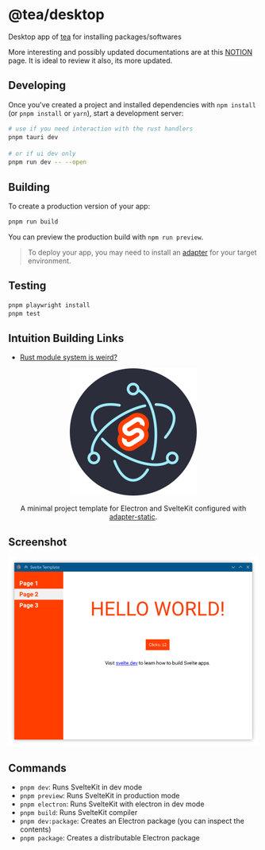 # @tea/desktop

Desktop app of [tea](https://tea.xyz) for installing packages/softwares

More interesting and possibly updated documentations are at this [NOTION](https://www.notion.so/teaxyz/tea-gui-fdd9f50aa980432fa370b2cf6a03cb50) page. It is ideal to review it also, its more updated.

## Developing

Once you've created a project and installed dependencies with `npm install` (or `pnpm install` or `yarn`), start a development server:

```bash
# use if you need interaction with the rust handlers
pnpm tauri dev

# or if ui dev only
pnpm run dev -- --open
```

## Building

To create a production version of your app:

```bash
pnpm run build
```

You can preview the production build with `npm run preview`.

> To deploy your app, you may need to install an [adapter](https://kit.svelte.dev/docs/adapters) for your target environment.

## Testing

```bash
pnpm playwright install
pnpm test

```

## Intuition Building Links

- [Rust module system is weird?](https://www.sheshbabu.com/posts/rust-module-system/)

<p align="center">
  <img src="https://github.com/Dax89/electron-sveltekit/blob/master/icon.png" width="256">
</p>
<p align="center">
  A minimal project template for Electron and SvelteKit configured with <a href="https://www.npmjs.com/package/@sveltejs/adapter-static">adapter-static</a>.
</p>

## Screenshot 
![Screenshot](https://github.com/Dax89/electron-sveltekit/blob/master/screenshot.png)



## Commands
- `pnpm dev`: Runs SvelteKit in dev mode
- `pnpm preview`: Runs SvelteKit in production mode
- `pnpm electron`: Runs SvelteKit with electron in dev mode
- `pnpm build`: Runs SvelteKit compiler
- `pnpm dev:package`: Creates an Electron package (you can inspect the contents)
- `pnpm package`: Creates a distributable Electron package
